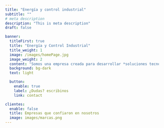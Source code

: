 ```yaml
---
title: "Energía y control industrial"
subtitle: ""
# meta description
description: "This is meta description"
draft: false

banner:
  titleFirst: true
  title: "Energía y Control Industrial"
  title_weight: 1
  image: /images/homePage.jpg
  image_weight: 2
  content: "Somos una empresa creada para desarrollar *soluciones tecnológicas* para la industria de los hidrocarburos, minería, energías alternativas y en general, mediante **servicios de ingeniería**, **obras** y **mantenimiento de instalaciones industriales** en el área de electro instrumentación"
  background: bg-dark
  text: light

  button:
    enable: true
    label: ¿Dudas? escribinos
    link: contact

clientes:
  enable: false
  title: Empresas que confiaron en nosotros
  image: images/marcas.png
---
```


